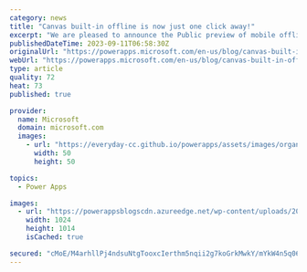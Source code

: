```yaml
---
category: news
title: "Canvas built-in offline is now just one click away!"
excerpt: "We are pleased to announce the Public preview of mobile offline for canvas apps on iOS, Android and Windows devices. Mobile offline has been available in Experimental Preview since May 2023. We&#8217;ve been listening to your feedback and we&#8217;re excited to make this feature available by default"
publishedDateTime: 2023-09-11T06:58:30Z
originalUrl: "https://powerapps.microsoft.com/en-us/blog/canvas-built-in-offline-is-now-just-one-click-away/"
webUrl: "https://powerapps.microsoft.com/en-us/blog/canvas-built-in-offline-is-now-just-one-click-away/"
type: article
quality: 72
heat: 73
published: true

provider:
  name: Microsoft
  domain: microsoft.com
  images:
    - url: "https://everyday-cc.github.io/powerapps/assets/images/organizations/microsoft.com-50x50.jpg"
      width: 50
      height: 50

topics:
  - Power Apps

images:
  - url: "https://powerappsblogscdn.azureedge.net/wp-content/uploads/2023/09/Offline-First-3.png"
    width: 1024
    height: 1014
    isCached: true

secured: "cMoE/M4arhllPj4ndsuNtgTooxcIerthm5nqii2g7koGrkMwkY/mYkW4n5q06DVTy/i9h7LD8GWNcgisL6JwTbViWi6s2wKr5KqQFvQ/NBi4hGzDlNnTfr2J9uDfoOZHHhQhQLADOG9jfLrZOxtpIiYbP073ZPmeB3tF4iN3oor41RsjNr+d9dVX2XdOtfAZisBodPPigH7D4dK4nK4gWKzTlVWHljcetB6E6i1FBgLYmbQc5YiEwVTi5PuUexXA/a6mpimsSFoxiK9XcMzYosAsuF5rXjQUOo4J+GHeBY92trdT1qJop8RkdDEhSJjXYq63gppKM/gVPPOPfQyZrp6+MwBYZL5RvPz0PGvkM8A=;BYdXxGypCDEG5CxuvSbBlQ=="
---
```


